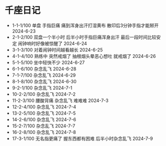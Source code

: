 # 千座日记

- 1-1-1/100 单盘 手指巨痛 痛到浑身出汗打湿黄布 散印后3分钟手指才能掰开 2024-6-23
- 2-1-2/100 双盘一个半小时 后半小时手指巨痛浑身出汗 最后一段时间比较安定 闹钟响时好像被惊醒了 2024-6-24
- 3-1-3/100 对着闹钟时间越看越长 2024-6-25
- 4-1-4/100 熟练中 突然戒烟了 抽根烟头晕恶心想吐 就戒烟了 2024-6-26
- 5-1-5/100 坐中轻快不少 2024-6-27
- 6-1-6/100 杂念乱飞 2024-6-28
- 7-1-7/100 杂念乱飞 2024-6-29
- 8-1-8/100 杂念乱飞 2024-6-30
- 9-2-1/100 杂念乱飞 2024-7-1
- 10-2-2/100 杂念乱飞 2024-7-2
- 11-2-3/100 腰酸背痛 杂念乱飞 难难难 2024-7-3
- 12-2-4/100 杂念乱飞 2024-7-4
- 13-2-5/100 杂念乱飞 2024-7-5
- 14-2-6/100 杂念乱飞 2024-7-6
- 15-2-7/100 杂念乱飞 2024-7-7
- 16-2-8/100 杂念乱飞 2024-7-8
- 17-3-1/100 无名指更痛了 握东西都有困难 后半小时杂念乱飞 2024-7-9
